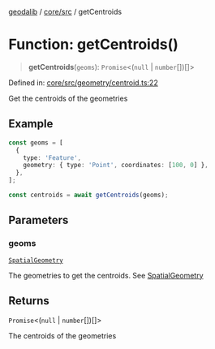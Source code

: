 [geodalib](../../../modules.md) / [core/src](../index.md) / getCentroids

# Function: getCentroids()

> **getCentroids**(`geoms`): `Promise`\<(`null` \| `number`[])[]\>

Defined in: [core/src/geometry/centroid.ts:22](https://github.com/GeoDaCenter/geoda-lib/blob/3f9453a08cf3d7f96b1a0d65d18359804129d8d2/js/packages/core/src/geometry/centroid.ts#L22)

Get the centroids of the geometries

## Example
```ts
const geoms = [
  {
    type: 'Feature',
    geometry: { type: 'Point', coordinates: [100, 0] },
  },
];

const centroids = await getCentroids(geoms);
```

## Parameters

### geoms

[`SpatialGeometry`](../type-aliases/SpatialGeometry.md)

The geometries to get the centroids. See [SpatialGeometry](../type-aliases/SpatialGeometry.md)

## Returns

`Promise`\<(`null` \| `number`[])[]\>

The centroids of the geometries
